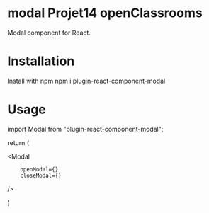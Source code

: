# modal Projet14 openClassrooms

Modal component for React.

# Installation

 Install with npm
npm i plugin-react-component-modal


# Usage

import Modal from "plugin-react-component-modal";

return (
  
  <Modal

        openModal={}
        closeModal={}
        
  />

)
